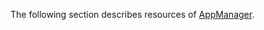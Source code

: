 The following section describes resources of [AppManager](https://doc.entrecode.de/en/latest/app_manager/).
